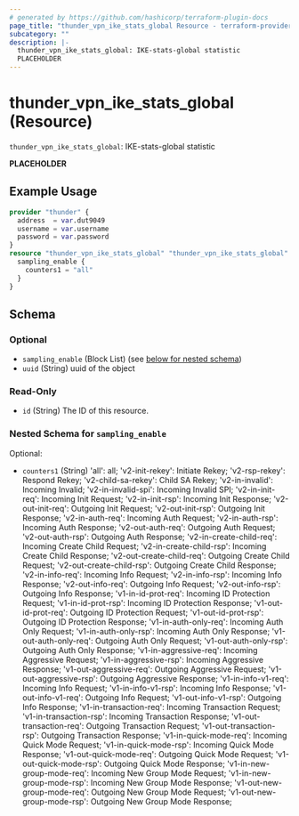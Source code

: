```yaml
---
# generated by https://github.com/hashicorp/terraform-plugin-docs
page_title: "thunder_vpn_ike_stats_global Resource - terraform-provider-thunder"
subcategory: ""
description: |-
  thunder_vpn_ike_stats_global: IKE-stats-global statistic
  PLACEHOLDER
---
```


# thunder_vpn_ike_stats_global (Resource)

`thunder_vpn_ike_stats_global`: IKE-stats-global statistic

__PLACEHOLDER__

## Example Usage

```terraform
provider "thunder" {
  address  = var.dut9049
  username = var.username
  password = var.password
}
resource "thunder_vpn_ike_stats_global" "thunder_vpn_ike_stats_global" {
  sampling_enable {
    counters1 = "all"
  }
}
```

<!-- schema generated by tfplugindocs -->
## Schema

### Optional

- `sampling_enable` (Block List) (see [below for nested schema](#nestedblock--sampling_enable))
- `uuid` (String) uuid of the object

### Read-Only

- `id` (String) The ID of this resource.

<a id="nestedblock--sampling_enable"></a>
### Nested Schema for `sampling_enable`

Optional:

- `counters1` (String) 'all': all; 'v2-init-rekey': Initiate Rekey; 'v2-rsp-rekey': Respond Rekey; 'v2-child-sa-rekey': Child SA Rekey; 'v2-in-invalid': Incoming Invalid; 'v2-in-invalid-spi': Incoming Invalid SPI; 'v2-in-init-req': Incoming Init Request; 'v2-in-init-rsp': Incoming Init Response; 'v2-out-init-req': Outgoing Init Request; 'v2-out-init-rsp': Outgoing Init Response; 'v2-in-auth-req': Incoming Auth Request; 'v2-in-auth-rsp': Incoming Auth Response; 'v2-out-auth-req': Outgoing Auth Request; 'v2-out-auth-rsp': Outgoing Auth Response; 'v2-in-create-child-req': Incoming Create Child Request; 'v2-in-create-child-rsp': Incoming Create Child Response; 'v2-out-create-child-req': Outgoing Create Child Request; 'v2-out-create-child-rsp': Outgoing Create Child Response; 'v2-in-info-req': Incoming Info Request; 'v2-in-info-rsp': Incoming Info Response; 'v2-out-info-req': Outgoing Info Request; 'v2-out-info-rsp': Outgoing Info Response; 'v1-in-id-prot-req': Incoming ID Protection Request; 'v1-in-id-prot-rsp': Incoming ID Protection Response; 'v1-out-id-prot-req': Outgoing ID Protection Request; 'v1-out-id-prot-rsp': Outgoing ID Protection Response; 'v1-in-auth-only-req': Incoming Auth Only Request; 'v1-in-auth-only-rsp': Incoming Auth Only Response; 'v1-out-auth-only-req': Outgoing Auth Only Request; 'v1-out-auth-only-rsp': Outgoing Auth Only Response; 'v1-in-aggressive-req': Incoming Aggressive Request; 'v1-in-aggressive-rsp': Incoming Aggressive Response; 'v1-out-aggressive-req': Outgoing Aggressive Request; 'v1-out-aggressive-rsp': Outgoing Aggressive Response; 'v1-in-info-v1-req': Incoming Info Request; 'v1-in-info-v1-rsp': Incoming Info Response; 'v1-out-info-v1-req': Outgoing Info Request; 'v1-out-info-v1-rsp': Outgoing Info Response; 'v1-in-transaction-req': Incoming Transaction Request; 'v1-in-transaction-rsp': Incoming Transaction Response; 'v1-out-transaction-req': Outgoing Transaction Request; 'v1-out-transaction-rsp': Outgoing Transaction Response; 'v1-in-quick-mode-req': Incoming Quick Mode Request; 'v1-in-quick-mode-rsp': Incoming Quick Mode Response; 'v1-out-quick-mode-req': Outgoing Quick Mode Request; 'v1-out-quick-mode-rsp': Outgoing Quick Mode Response; 'v1-in-new-group-mode-req': Incoming New Group Mode Request; 'v1-in-new-group-mode-rsp': Incoming New Group Mode Response; 'v1-out-new-group-mode-req': Outgoing New Group Mode Request; 'v1-out-new-group-mode-rsp': Outgoing New Group Mode Response;


